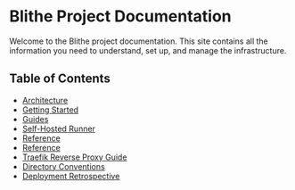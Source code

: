 # Blithe Project Documentation

Welcome to the Blithe project documentation. This site contains all the information you need to understand, set up, and manage the infrastructure.

## Table of Contents

*   [Architecture](./architecture.md)
*   [Getting Started](./getting-started.md)
*   [Guides](./guides/traefik-basic-auth.md)
*   [Self-Hosted Runner](./guides/self-hosted-runner.md)
*   [Reference](./reference/terraform.md)
*   [Reference](./reference/ansible.md)
*   [Traefik Reverse Proxy Guide](./guides/reverse-proxy-with-traefik.md)
*   [Directory Conventions](./reference/ansible-directory-conventions.md)
*   [Deployment Retrospective](./guides/deployment-retrospective.md)

<!-- Trigger deployment -->
